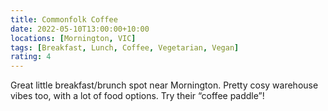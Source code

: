 ```yaml
---
title: Commonfolk Coffee
date: 2022-05-10T13:00:00+10:00
locations: [Mornington, VIC]
tags: [Breakfast, Lunch, Coffee, Vegetarian, Vegan]
rating: 4
---
```


Great little breakfast/brunch spot near Mornington. Pretty cosy warehouse vibes too, with a lot of food options. Try their “coffee paddle”!